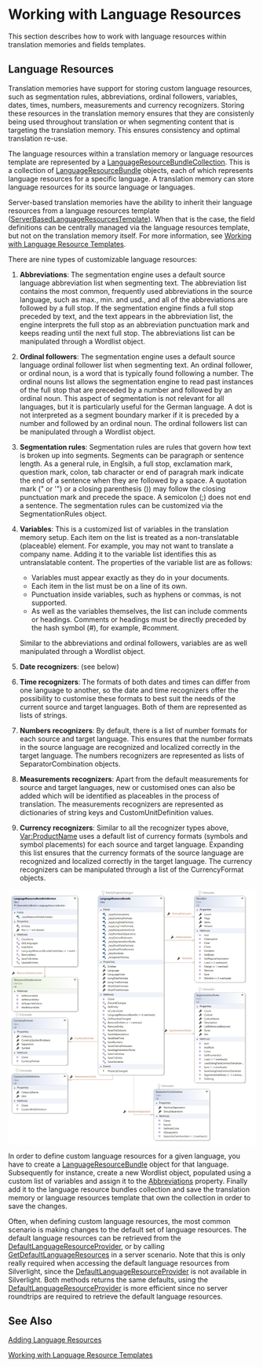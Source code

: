 Working with Language Resources
=====
This section describes how to work with language resources within translation memories and fields templates.

Language Resources
------
Translation memories have support for storing custom language resources, such as segmentation rules, abbreviations, ordinal followers, variables, dates, times, numbers, measurements and currency recognizers. Storing these resources in the translation memory ensures that they are consistenly being used throughout translation or when segmenting content that is targeting the translation memory. This ensures consistency and optimal translation re-use.

The language resources within a translation memory or language resources template are represented by a [LanguageResourceBundleCollection](../../api/translationmemory/Sdl.LanguagePlatform.TranslationMemoryApi.LanguageResourceBundleCollection.yml). This is a collection of [LanguageResourceBundle](../../api/translationmemory/Sdl.LanguagePlatform.TranslationMemoryApi.LanguageResourceBundle.yml) objects, each of which represents language resources for a specific language. A translation memory can store language resources for its source language or languages.

Server-based translation memories have the ability to inherit their language resources from a language resources template ([ServerBasedLanguageResourcesTemplate](../../api/translationmemory/Sdl.LanguagePlatform.TranslationMemoryApi.ServerBasedLanguageResourcesTemplate.yml)). When that is the case, the field definitions can be centrally managed via the language resources template, but not on the translation memory itself. For more information, see [Working with Language Resource Templates](working_with_language_resource_templates.md).

There are nine types of customizable language resources:

1. **Abbreviations**: The segmentation engine uses a default source language abbreviation list when segmenting text. The abbreviation list contains the most common, frequently used abbreviations in the source language, such as max., min. and usd., and all of the abbreviations are followed by a full stop. If the segmentation engine finds a full stop preceded by text, and the text appears in the abbreviation list, the engine interprets the full stop as an abbreviation punctuation mark and keeps reading until the next full stop. The abbreviations list can be manipulated through a Wordlist object.

2. **Ordinal followers**: The segmentation engine uses a default source language ordinal follower list when segmenting text. An ordinal follower, or ordinal noun, is a word that is typically found following a number. The ordinal nouns list allows the segmentation engine to read past instances of the full stop that are preceded by a number and followed by an ordinal noun. This aspect of segmentation is not relevant for all languages, but it is particularly useful for the German language. A dot is not interpreted as a segment boundary marker if it is preceded by a number and followed by an ordinal noun. The ordinal followers list can be manipulated through a Wordlist object.

3. **Segmentation rules**: Segmentation rules are rules that govern how text is broken up into segments. Segments can be paragraph or sentence length. As a general rule, in Englsih, a full stop, exclamation mark, question mark, colon, tab character or end of paragrah mark indicate the end of a sentence when they are followed by a space. A quotation mark (" or '") or a closing parenthesis ()) may follow the closing punctuation mark and precede the space. A semicolon (;) does not end a sentence. The segmentation rules can be customized via the SegmentationRules object.

4. **Variables**: This is a customized list of variables in the translation memory setup. Each item on the list is treated as a non-translatable (placeable) element. For example, you may not want to translate a company name. Adding it to the variable list identifies this as untranslatable content. The properties of the variable list are as follows:
   * Variables must appear exactly as they do in your documents.
   * Each item in the list must be on a line of its own.
   * Punctuation inside variables, such as hyphens or commas, is not supported.
   * As well as the variables themselves, the list can include comments or headings. Comments or headings must be directly preceded by the hash symbol (#), for example, #comment.
   
   Similar to the abbreviations and ordinal followers, variables are as well manipulated through a Wordlist object.

5. **Date recognizers**: (see below)

6. **Time recognizers**: The formats of both dates and times can differ from one language to another, so the date and time recognizers offer the possibility to customise these formats to best suit the needs of the current source and target languages. Both of them are represented as lists of strings. 

7. **Numbers recognizers**: By default, there is a list of number formats for each source and target language. This ensures that the number formats in the source language are recognized and localized correctly in the target language. The numbers recognizers are represented as lists of SeparatorCombination objects.

8. **Measurements recognizers**: Apart from the default measurements for source and target languages, new or customised ones can also be added which will be identified as placeables in the process of translation. The measurements recognizers are represented as dictionaries of string keys and CustomUnitDefinition values.

9. **Currency recognizers**: Similar to all the recognizer types above, <Var:ProductName> uses a default list of currency formats (symbols and symbol placements) for each source and target language. Expanding this list ensures that the currency formats of the source language are recognized and localized correctly in the target language. The currency recognizers can be manipulated through a list of the CurrencyFormat objects.

<img style="display:block; " src="images/Cd-LanguageResources.png"/>

In order to define custom language resources for a given language, you have to create a [LanguageResourceBundle](../../api/translationmemory/Sdl.LanguagePlatform.TranslationMemoryApi.LanguageResourceBundle.yml) object for that language. Subsequently for instance, create a new Wordlist object, populated using a custom list of variables and assign it to the [Abbreviations](../../api/translationmemory/Sdl.LanguagePlatform.TranslationMemoryApi.LanguageResourceBundle.yml#Sdl_LanguagePlatform_TranslationMemoryApi_LanguageResourceBundle_Abbreviations) property. Finally add it to the language resource bundles collection and save the translation memory or language resources template that own the collection in order to save the changes.

Often, when defining custom language resources, the most common scenario is making changes to the default set of language resources. The default language resources can be retrieved from the [DefaultLanguageResourceProvider](../../api/translationmemory/Sdl.LanguagePlatform.TranslationMemoryApi.DefaultLanguageResourceProvider.yml), or by calling [GetDefaultLanguageResources](../../api/translationmemory/Sdl.LanguagePlatform.TranslationMemoryApi.DefaultLanguageResourceProvider.yml#Sdl_LanguagePlatform_TranslationMemoryApi_DefaultLanguageResourceProvider_GetDefaultLanguageResources_System_Globalization_CultureInfo_) in a server scenario. Note that this is only really required when accessing the default language resources from Silverlight, since the [DefaultLanguageResourceProvider](../../api/translationmemory/Sdl.LanguagePlatform.TranslationMemoryApi.DefaultLanguageResourceProvider.yml) is not available in Silverlight. Both methods returns the same defaults, using the [DefaultLanguageResourceProvider](../../api/translationmemory/Sdl.LanguagePlatform.TranslationMemoryApi.DefaultLanguageResourceProvider.yml) is more efficient since no server roundtrips are required to retrieve the default language resources.

See Also
--------
[Adding Language Resources](adding_language_resources.md)

[Working with Language Resource Templates](working_with_language_resource_templates.md)